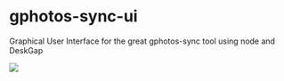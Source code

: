 # gphotos-sync-ui

Graphical User Interface for the great gphotos-sync tool using node and DeskGap

![](https://michael79bxl.github.io/gphotos-sync-ui-shot1.png)